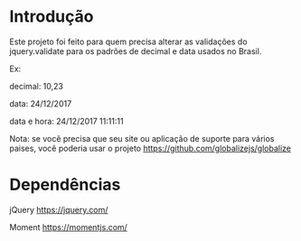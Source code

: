 # Introdução

Este projeto foi feito para quem precisa alterar as validações do jquery.validate para os padrões de decimal e data usados no Brasil.

Ex:

decimal: 10,23

data: 24/12/2017

data e hora: 24/12/2017 11:11:11

Nota: se você precisa que seu site ou aplicação de suporte para vários paises, você poderia usar o projeto https://github.com/globalizejs/globalize

# Dependências

jQuery https://jquery.com/

Moment https://momentjs.com/
